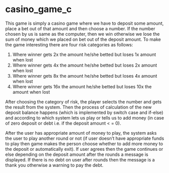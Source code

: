 # casino_game_c
This game is simply a casino game where we have to deposit some amount, place a bet out of that amount and then choose a number. 
If the number chosen by us is same as the computer, then we win otherwise we lose the sum of money which we placed on bet out of the deposit amount. 
To make the game interesting there are four risk categories as follows:
1.	Where winner gets 2x the amount he/she betted but loses 1x amount when lost
2.	Where winner gets 4x the amount he/she betted but loses 2x amount when lost
3.	Where winner gets 8x the amount he/she betted but loses 4x amount when lost
4.	Where winner gets 16x the amount he/she betted but loses 10x the amount when lost

After choosing the category of risk, the player selects the number and gets the result from the system.
Then the process of calculation of the new deposit balance happens (which is implemented by switch case and if-else) and according 
to which system lets us play or tells us to add money (in case of zero deposit or debt i.e. if the deposit amount < = 0).

After the user has appropriate amount of money to play, the system asks the user to play another round or not 
(if user doesn’t have appropriate funds to play then game makes the person choose whether to add more money to the deposit or automatically exit). 
If user agrees then the game continues or else depending on the deposit amount after the rounds a message is displayed. 
If there is no debt on user after rounds then the message is a thank you otherwise a warning to pay the debt.
